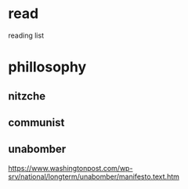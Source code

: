 # read
reading list

# phillosophy

## nitzche

## communist

## unabomber
https://www.washingtonpost.com/wp-srv/national/longterm/unabomber/manifesto.text.htm
